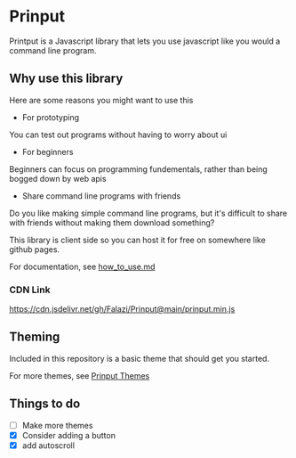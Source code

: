 # Prinput

Printput is a Javascript library that lets you use javascript like you would a command line program.

## Why use this library

Here are some reasons you might want to use this
- For prototyping

You can test out programs without having to worry about ui

- For beginners

Beginners can focus on programming fundementals, rather than being bogged down by web apis

- Share command line programs with friends

Do you like making simple command line programs, but it's difficult to share with friends without making them download something?

This library is client side so you can host it for free on somewhere like github pages.

For documentation, see [how_to_use.md](how_to_use.md)

### CDN Link
https://cdn.jsdelivr.net/gh/Falazi/Prinput@main/prinput.min.js

## Theming

Included in this repository is a basic theme that should get you started.

For more themes, see [Prinput Themes](https://github.com/Falazi/Prinput-Themes)


## Things to do
- [ ] Make more themes
- [x] Consider adding a button
- [x] add autoscroll
